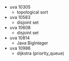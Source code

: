 * uva 10305
  * topological sort
* uva 10583
  * disjoint set
* uva 10608
  * disjoint set
* uva 10814
  * Java BigInteger
* uva 10986
  * dijkstra (priority_queue)
